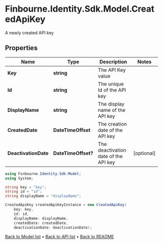# Finbourne.Identity.Sdk.Model.CreatedApiKey
A newly created API key

## Properties

Name | Type | Description | Notes
------------ | ------------- | ------------- | -------------
**Key** | **string** | The API Key value | 
**Id** | **string** | The unique Id of the API key | 
**DisplayName** | **string** | The display name of the API key | 
**CreatedDate** | **DateTimeOffset** | The creation date of the API key | 
**DeactivationDate** | **DateTimeOffset?** | The deactivation date of the API key | [optional] 

```csharp
using Finbourne.Identity.Sdk.Model;
using System;

string key = "key";
string id = "id";
string displayName = "displayName";

CreatedApiKey createdApiKeyInstance = new CreatedApiKey(
    key: key,
    id: id,
    displayName: displayName,
    createdDate: createdDate,
    deactivationDate: deactivationDate);
```

[Back to Model list](../README.md#documentation-for-models) &#8226; [Back to API list](../README.md#documentation-for-api-endpoints) &#8226; [Back to README](../README.md)
